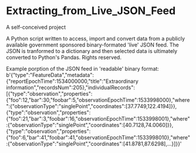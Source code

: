 # Extracting_from_Live_JSON_Feed
A self-conceived project

A Python script written to access, import and convert data from a publicly available government sponsored binary-formated 'live' JSON feed.
The JSON is tranformed to a dictionary and then selected data is ultimately converted to Python's Pandas.
Rights reserved.

Example porption of the JSON feed in 'readable' binary format:
b'{"type":"FeatureData","metadata":{"reportEpochTime":1534000000,"title":"Extraordinary information","recordsNum":205},"individualRecords":[{"type":"observation","properties":{"foo":12,"bar":30,"foobar":5,"observationEpochTime":1533998000},"where":{"observationType":"singlePoint","coordinates":[37.7749,122.4194]}},{"type":"observation","properties":{"foo":21,"bar":3,"foobar":16,"observationEpochTime":1533998001},"where":{"observationType":"singlePoint","coordinates":[40.7128,74.0060]}},{"type":"observation","properties":{"foo":6,"bar":41,"foobar":41,"observationEpochTime":1533998010},"where":{"observationType":"singlePoint","coordinates":[41.8781,87.6298],...}]}}'


